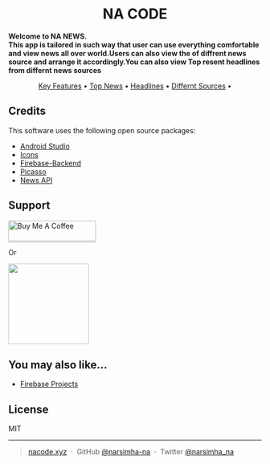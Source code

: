 
<h1 align="center">
  NA CODE
</h1>

<p><b>﻿Welcome to NA NEWS.<br>
This app is tailored in such way that user can use everything comfortable and view news all over world.Users can also view the of diffrent news source and arrange it accordingly.You can also view Top resent headlines from differnt news sources</b></p>

<p align="center">
  <a href="#key-features">Key Features</a> •
  <a href="#ScreenShots">Top News</a> •
  <a href="#download">Headlines</a> •
  <a href="#credits">Differnt Sources</a> •
</p>






## Credits

This software uses the following open source packages:

- [Android Studio](https://developer.android.com/studio)
- [Icons](https://icons8.com/)
- [Firebase-Backend](http://firebase.google.com/)
- [Picasso](https://github.com/square/picasso)
- [News API ](https://newsapi.org/)


## Support

<a href="buymeacoff.ee/6G8zKV5iO" target="_blank"><img src="https://www.buymeacoffee.com/assets/img/custom_images/purple_img.png" alt="Buy Me A Coffee" style="height: 41px !important;width: 174px !important;box-shadow: 0px 3px 2px 0px rgba(190, 190, 190, 0.5) !important;-webkit-box-shadow: 0px 3px 2px 0px rgba(190, 190, 190, 0.5) !important;" ></a>

<p>Or</p> 

<a href="#">
  <img src="https://c5.patreon.com/external/logo/become_a_patron_button@2x.png" width="160">
</a>

## You may also like...

- [Firebase Projects](#)

## License

MIT

---

> [nacode.xyz](https://www.nacode.xyz) &nbsp;&middot;&nbsp;
> GitHub [@narsimha-na](https://github.com/narsimha-na) &nbsp;&middot;&nbsp;
> Twitter [@narsimha_na](https://twitter.com/)

